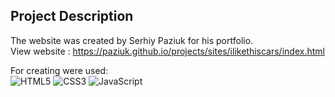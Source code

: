 ## Project Description <br>

The website was created by Serhiy Paziuk for his portfolio. <br/>
View website : https://paziuk.github.io/projects/sites/ilikethiscars/index.html  <br/>

For creating were used: <br/>
![HTML5](https://img.shields.io/badge/-HTML5-ffffff?style=for-the-badge&logo=html5)
![CSS3](https://img.shields.io/badge/-CSS3-264de4?style=for-the-badge&logo=css3)
![JavaScript](https://img.shields.io/badge/-JavaScript-ffffff?style=for-the-badge&logo=javascript)
